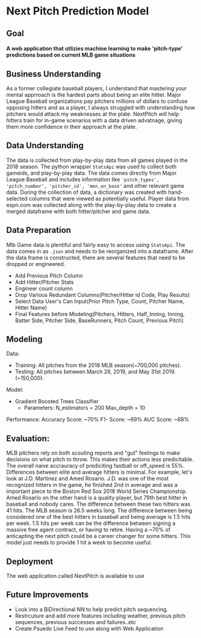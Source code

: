 # Next Pitch Prediction Model
## Goal 
#### A web application that utlizies machine learning to make 'pitch-type' predictions based on current MLB game situations

## Business Understanding
As a former collegiate baseball players, I understand that mastering your mental apprroach is the hardest parts about being an elite hitter. Major League Baseball organizations pay pitchers millions of dollars to confuse opposing hitters and as a player, I always struggled with understanding how pitchers would attack my weaknesses at the plate. NextPitch will help hitters train for in-game scenarios with a data driven advatnage, giving them more confidence in their approach at the plate.

## Data Understanding
The data is collected from play-by-play data from all games played in the 2018 season. The python wrapper ```StatsApi``` was used to collect both gameids, and play-by-play data. The data comes directly from Major League Baseball and includes information like ```'pitch_types', 'pitch_number', 'pitcher_id', 'men_on_base'``` and other relevant game data. During the collection of data, a dictionary was created with hand-selected columns that were viewed as potentially useful. Player data from espn.com was collected along with the play-by-play data to create a merged dataframe with both hitter/pitcher and game data.
## Data Preparation
Mlb Game data is plentiful and fairly easy to access using ```StatsApi```. The data comes in as ```.json``` and needs to be reorganized into a dataframe. After the data frame is constructed, there are several features that need to be dropped or engineered. 
- Add Previous Pitch Column
- Add Hitter/Pitcher Stats
- Engineer count column
- Drop Various Redundant Columns(Pitcher/Hitter id Code, Play Results)
- Select Data User's Can Input(Prior Pitch Type, Count, Pitcher Name, Hitter Name)
- Final Features before Modeling(Pitchers, Hitters, Half_Inning, Inning, Batter Side, Pitcher Side, BaseRunners, Pitch Count, Previous Pitch)


## Modeling
Data:
- Training: All pitches from the 2018 MLB season(~700,000 pitches).
- Testing: All pitches between March 28, 2019, and May 31st 2019.(~150,000).

Model:
- Gradient Boosted Trees Classifier
  - Parameters:
  N_estimators = 200
  Max_depth = 10
  
Performance:
Accuracy Score: ~70%
F1- Score: ~69%
AUC Score: ~68%

## Evaluation:
MLB pitchers rely on both scouting reports and "gut" feelings to make decisions on what pitch to throw. This makes their actions less predicitable. The overall naive accrauracy of prediciting fastball or off_speed is 55%. Differences between elite and average hitters is minimal. For example, let's look at J.D. Martinez and Amed Rosario. J.D. was one of the most recognized hitters in the game, he finished 2nd in average and was a important piece to the Boston Red Sox 2018 World Series Championship. Amed Rosario on the other hand is a quality player, but 79th best hitter in baseball and nobody cares. The difference between these two hitters was 41 hits. The MLB season is 26.5 weeks long. The difference between being considered one of the best hitters in baseball and being average is 1.5 hits per week. 1.5 hits per week can be the difference between signing a massive free agent contract, or having to retire. Having a ~70% of anticapting the next pitch could be a career changer for some hitters. This model just needs to provide 1 hit a week to become useful.

## Deployment
The web application called NextPitch is available to use 

## Future Improvements
- Look into a BiDirectional NN to help predict pitch sequencing. 
- Restrcuture and add more features including weather, previous pitch sequences, previous successes and failures..etc
- Create Psuedo Live Feed to use along with Web Application



